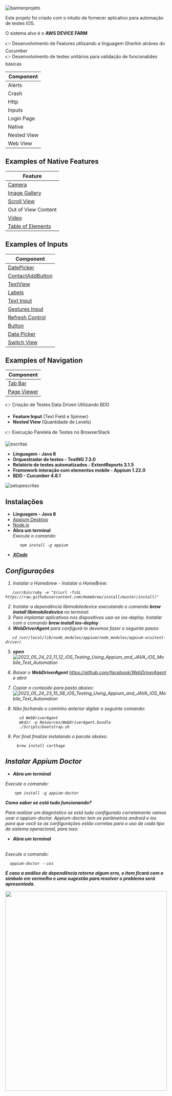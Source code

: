 ![bannerprojeto](https://user-images.githubusercontent.com/22267601/165681863-3f86f68f-1505-41cb-8125-276e11b40fd0.png)

Este projeto foi criado com o intuito de fornecer aplicativo para automação de testes IOS.

O sistema alvo é o <b>AWS DEVICE FARM</b>

👉 Desenvolvimento de Features utilizando a linguagem Gherkin atráves do Cucumber </br>
👉 Desenvolvimento de testes unitários para validação de funcionalides básicas

|Component |
|----------|
|Alerts|
|Crash|
|Http|
|Inputs|
|Login Page|
|Native|
|Nested View|
|Web View|

## Examples of Native Features
|Feature |
|--------|
|[Camera](https://developer.apple.com/library/ios/documentation/AudioVideo/Conceptual/CameraAndPhotoLib_TopicsForIOS/Introduction/Introduction.html)|
|[Image Gallery](https://developer.apple.com/library/ios/documentation/UIKit/Reference/UICollectionView_class/)|
|[Scroll View](https://developer.apple.com/library/ios/documentation/UIKit/Reference/UIScrollView_Class/)|
|Out of View Content|
|[Video](https://developer.apple.com/library/ios/documentation/MediaPlayer/Reference/MediaPlayer_Framework/)|
|[Table of Elements](https://developer.apple.com/library/ios/documentation/UIKit/Reference/UITableView_Class/)|

## Examples of Inputs
|Component |
|--------------|
|[DatePicker](https://developer.apple.com/library/ios/documentation/UIKit/Reference/UIDatePicker_Class/)|
|[ContactAddButton](https://developer.apple.com/library/ios/documentation/UserExperience/Conceptual/UIKitUICatalog/UIButton.html)|
|[TextView](https://developer.apple.com/library/ios/documentation/UIKit/Reference/UITextView_Class/)|
|[Labels](https://developer.apple.com/library/ios/documentation/UIKit/Reference/UILabel_Class/)|
|[Text Input](https://developer.apple.com/library/ios/documentation/UIKit/Reference/UITextField_Class/)|
|[Gestures Input](https://developer.apple.com/library/ios/documentation/EventHandling/Conceptual/EventHandlingiPhoneOS/GestureRecognizer_basics/GestureRecognizer_basics.html)|
|[Refresh Control](https://developer.apple.com/library/ios/documentation/UIKit/Reference/UIRefreshControl_class/)|
|[Button](https://developer.apple.com/library/ios/documentation/UserExperience/Conceptual/UIKitUICatalog/UIButton.html)|
|[Data Picker](https://developer.apple.com/library/ios/documentation/UIKit/Reference/UIPickerView_Class/)|
|[Switch View](https://developer.apple.com/library/prerelease/ios/documentation/UIKit/Reference/UISwitch_Class/index.html)|

## Examples of Navigation
|Component |
|--------------|
|[Tab Bar](https://developer.apple.com/library/ios/documentation/UIKit/Reference/UITabBarController_Class/)|
|[Page Viewer](https://developer.apple.com/library/prerelease/ios//documentation/UIKit/Reference/UIPageViewControllerClassReferenceClassRef/index.html)| </br>


👉 Criação de Testes Data Driven Utilizando BDD
<ul>
  <li><b>Feature Input</b> (Text Field e Spinner) </li>
  <li><b>Nested View</b> (Quantidade de Levels)   </li>
</ul>

👉 Execução Parelela de Testes no BrowserStack </br>


![escritas](https://user-images.githubusercontent.com/22267601/165765039-3ff0dcb6-57da-40e5-809d-f2a399d96dd2.png)

<ul>
  <li><b> Linguagem - Java 8 </b></a></li>
  <li><b> Orquestrador de testes - TestNG 7.3.0 </b></a></li>
  <li><b> Relatório de testes automatizados - ExtentReports 3.1.5 </b></a></li>
  <li><b> Framework interação com elementos mobile - Appium 1.22.0 </b></a></li>
  <li><b> BDD - Cucumber 4.8.1 </b></a></li>
</ul>

![setupescritas](https://user-images.githubusercontent.com/22267601/165795825-cb43061e-1086-49d3-9d8c-9a5fbf2b211f.png)

 ## Instalações
<ul>
  <li><b> Linguagem - Java 8 </b></a></li>
  <li><a href="https://github.com/appium/appium-desktop/releases">Appium Desktop</a> </li>
  <li><a href="https://nodejs.org/en/download/"> Node.js </a> </li>
  <li><b> Abra um terminal  </b></li>
    <i>Execute o comando: <i> <br>
  
   ```
      npm install -g appium  
   ```
  <li><b><a href="https://developer.apple.com/xcode/"> XCode</b></a></li>
</ul>

 ## Configurações

  1. Instalar o Homebrew - Instalar o HomeBrew:
  
```
   /usr/bin/ruby -e "$(curl -fsSL https://raw.githubusercontent.com/Homebrew/install/master/install)"

```
  
 2.  Instalar a dependência libimobiledevice executando o comando <b> brew install libimobiledevice </b> no terminal.
 3.  Para implantar  aplicativos nos dispositivos usa-se ios-deploy. Instalar com o comando <b> brew install ios-deploy </b>.
 4. <b>WebDriverAgent</b> para configurá-lo devemos fazer o seguinte passo:
   ```
      cd /usr/local/lib/node_modules/appium/node_modules/appium-xcuitest-driver/ 
   ```
  5. <b> open </b> </br>
  ![2022_05_24_23_11_12_iOS_Testing_Using_Appium_and_JAVA_iOS_Mobile_Test_Automation](https://user-images.githubusercontent.com/22267601/170164930-f57d8ea2-a9fd-497d-b4c6-66a65256efe1.png)

  6. Baixar o <b>WebDriverAgent</b> https://github.com/facebook/WebDriverAgent e abrir 
  7. Copiar o conteúdo para pasta abaixo:
  ![2022_05_24_23_15_58_iOS_Testing_Using_Appium_and_JAVA_iOS_Mobile_Test_Automation](https://user-images.githubusercontent.com/22267601/170165201-6159afbb-2ccc-4229-9cdf-2ac03c7418b8.png)
 8. Não fechando o caminho anterior digitar o seguinte comando:
  ```
        cd WebDriverAgent
        mkdir -p Resources/WebDriverAgent.bundle
        ./Scripts/bootstrap.sh  
   ```
 9. Por final finalize instalando o pacote abaixo:
   ```
        brew install carthage 
   ```
  
 ##	Instalar  Appium	Doctor ##
 <ul>
    <li><b> Abra um terminal  </b></li> 
  </ul>
    <i>Execute o comando: <i> 
     <br>
      
  
   ```
       npm install -g appium-doctor  
   ```


<b> Como saber se está tudo funcionando? </b>

Para realizar um diagnóstico se está tudo configurado corretamente vamos usar o appium-doctor. Appium-doctor tem os parâmetros android e ios para que você se as configurações estão corretas para o uso de cada tipo de sistema operacional, para isso: <br>
 <ul>
   <li> <b> Abra um terminal  </b> <br> </li>
 </ul> <br>
    <i>Execute o comando: <i> 
    
  ```
    appium-doctor --ios
  ```

<b> E caso a análise de dependência retorne algum erro, o item ficará com o símbolo em vermelho e uma sugestão para resolver o problema será apresentada. </b>
       
  <p align="center">
        <img src="https://user-images.githubusercontent.com/22267601/165968299-bc10fb27-8b80-4cfb-b51d-092ffaca01d5.png" width=100% height=40% >
   </p>

      ### essa parte falar do xcode
      
#### Executar os testes com Emulador ####

1. Utilizando o prompt do Windows vá até a pasta onde se encontra o sdk é encontre o emulador é digite o seguinte comando conforme a imagem: </br>
    
    <p align="center">
         <img src="https://user-images.githubusercontent.com/22267601/165868287-7f42153d-da27-4b89-bab5-bb75962d8e09.png" width=100% height=40% >
      </p>

2. Execute o Emulador escolhido da seguinte forma:
    
     <p align="center">
         <img src="https://user-images.githubusercontent.com/22267601/165868551-48689334-f6a0-458c-9caf-05c253041ac0.png" width=100% height=40% >
      </p>

![appiuminspector](https://user-images.githubusercontent.com/22267601/165868740-0609872f-8377-4f91-b51c-1857b9c471ea.png)
    
#### Passos para utilizar o Appium Inspector ####
    
1. Abrir Appium Inspector que agora é um componente isolado: </br>
       <p align="center">
         <img src="https://user-images.githubusercontent.com/22267601/165869125-41a6db09-b3d8-4ecf-b19e-966844c96643.png" width=100% height=40% >
      </p>
      
2. Montar o JSON
 ```
  {
  "platformName": "Android",
  "platformVersion": "9.0",
  "app": "pasta apk",
  "deviceName": "nome do device",
  "automationName": "uiautomator2"
  }

  ```
      
      
 ps: Será explicado mais a frente como pegar o nome do device

3. Salvar o Json 
       <p align="center">
         <img src="https://user-images.githubusercontent.com/22267601/165870225-ad6bc887-62be-4ad9-a5d6-ab03d0f5d816.png" width=100% height=40% >
      </p>
     
4. Dar o Start na Seção 
         <p align="center">
         <img src="https://user-images.githubusercontent.com/22267601/165870335-f1c6166d-30b1-46f7-9a5e-556ba22a31c1.png" width=100% height=40% >
      </p>

![appiuminspectormapeamento](https://user-images.githubusercontent.com/22267601/165870502-845e1730-8095-4725-a611-61801fe860b0.png)

<b> Após ser feita a etapa anterior uma nova aba será aberta com a tela do celular e uma árvore como está os elementos da tela, como abaixo:</b>
         <p align="center">
         <img src="https://user-images.githubusercontent.com/22267601/165968998-a9c6848a-7114-4926-818b-7c2508b3e6cb.png" width=100% height=40% >
      </p>

 #### Verificar Locator ####
1. Abrir a Lupa 
       <p align="center">
         <img src="https://user-images.githubusercontent.com/22267601/165970320-5abe38bc-3852-452f-a7af-9887b57d85f9.png" width=100% height=40% >
      </p>
2. Colocar o Locator 
        <p align="center">
         <img src="https://user-images.githubusercontent.com/22267601/165970849-6dffff25-594b-445a-bdcb-3098d10e51fe.png" width=100% height=40% >
      </p>
3. Ver se vai encontrar através desse Locator
       <p align="center">
         <img src="https://user-images.githubusercontent.com/22267601/165971113-81927538-1bb0-4c21-9571-965347478d64.png" width=100% height=40% >
      </p>

![definicaoprojeto](https://user-images.githubusercontent.com/22267601/165971747-16467fc5-54b8-4188-9d47-1d743f8d511a.png)

   #### Algumas definições de Implementação do Projeto ####

 -  Mais de 25 casos de teste <br>
   Features <br>
      <p align="center">
         <img src="https://user-images.githubusercontent.com/22267601/170393093-9d12a40e-83cb-4aab-8058-15240fe09a1e.png" width=50% height=40% >
      </p>
      
  
  Data Driven - Exemplo de Data Driven utilizando BDD     
      <p align="center">
         <img src="https://user-images.githubusercontent.com/22267601/170393393-35a634db-b8fc-44af-a5e9-14acf76a7b78.png" width=50% height=40% >
      </p>
 
   Screen de uma tela
       <p align="center">
         <img src="https://user-images.githubusercontent.com/22267601/170394717-5da21318-8c72-47fe-b3d9-bad24bbb1819.png" width=40% height=20% >
      </p>
      ##ajustar
   Configurações Emulador e Browserstack <br>     
     - É necessário para rodar no Browserstack retirar o teste de Input de Double Click
       <p align="center">
         <img src="https://user-images.githubusercontent.com/22267601/167217906-09ece542-7b2e-4517-929e-ef1dc74443e8.jpg" width=100% height=40% >
      </p>
    - Resultado de um relatório 
        <p align="center">
         <img src="https://user-images.githubusercontent.com/22267601/167218048-fda20b9c-6f73-4c87-96b5-4b119bf34ba3.jpg" width=100% height=40% >
      </p>
![executarescritas](https://user-images.githubusercontent.com/22267601/167218496-73bc6ee8-f546-448e-bb95-dd7c80179d13.png)
## Configuração no Intellij para rodar o Device ##
- No global parameters e necessário ajustar as seguintes variáveis:
        <p align="center">
         <img src="https://user-images.githubusercontent.com/22267601/167220624-320a68c2-b7be-4b1c-825c-4221adb239b8.png" width=50% height=40% >
      </p>
       <p align="center">
         <img src="https://user-images.githubusercontent.com/22267601/167220789-8f128dd9-89d8-4621-947f-7b05feba2796.png" width=100% height=40% >
      </p>
ps: a configuração para um Emulador é a mesma de um deviceReal 
      
![executarescritas2](https://user-images.githubusercontent.com/22267601/167221029-cdf03edc-3a68-4ae2-9ef0-7e12bc4df1ae.png) 
       <p align="center">
         <img src="https://user-images.githubusercontent.com/22267601/167221514-eb76df9d-3c41-4b7b-a5ee-c21ba10d0ada.jpg" width=100% height=40% >
      </p>
- Upload APK
       <p align="center">
         <img src="https://user-images.githubusercontent.com/22267601/167221926-977a6c74-6c5b-493d-889c-1a36cbb29022.png" width=100% height=40% >
      </p>
- Abrirá essa nova janela (Para achar o AppAndroidUploadBrowserStack)
        <p align="center">
         <img src="https://user-images.githubusercontent.com/22267601/167222191-6d292767-3dda-4f0c-b8f1-04861b2d258c.jpg" width=80% height=40% >
      </p>
- Para achar os dados do AcessKey e Username
         <p align="center">
         <img src="https://user-images.githubusercontent.com/22267601/167222426-39eb0a30-82e0-4062-8932-552c26216e3c.png" width=100% height=40% >
      </p>
- Configuração no Intellij
         <p align="center">
         <img src="https://user-images.githubusercontent.com/22267601/167222525-eb155f15-2659-4bcb-8031-2444fc7d01e0.png" width=100% height=40% >
      </p>

